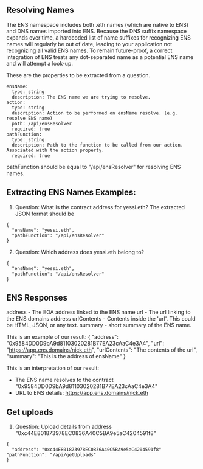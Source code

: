 

## Resolving Names

The ENS namespace includes both .eth names (which are native to ENS) and DNS names imported into ENS. Because the DNS suffix namespace expands over time, a hardcoded list of name suffixes for recognizing ENS names will regularly be out of date, leading to your application not recognizing all valid ENS names. To remain future-proof, a correct integration of ENS treats any dot-separated name as a potential ENS name and will attempt a look-up.

These are the properties to be extracted from a question.

    ensName:
      type: string
      description: The ENS name we are trying to resolve.
    action:
      type: string
      description: Action to be performed on ensName resolve. (e.g. resolve ENS name)
      path: /api/ensResolver
      required: true
    pathFunction:
      type: string
      description: Path to the function to be called from our action. Associated with the action property.
      required: true

pathFunction should be equal to "/api/ensResolver" for resolving ENS names.

## Extracting ENS Names Examples:

1. Question: What is the contract address for yessi.eth?
The extracted JSON format should be
  ````
{
	"ensName": "yessi.eth",
	"pathFunction": "/api/ensResolver"
}
  ````

2. Question: Which address does yessi.eth belong to?

  ````
{
	"ensName": "yessi.eth",
	"pathFunction": "/api/ensResolver"
}
  ````

## ENS Responses

address - The EOA address linked to the ENS name
url - The url linking to the ENS domains address
urlContents - Contents inside the 'url'. This could be HTML, JSON, or any text.
summary - short summary of the ENS name.

This is an example of our result:
{
	"address": "0x9584DD0D9bA9d81103020281B77EA23cAaC4e3A4",
	"url": "https://app.ens.domains/nick.eth",
	"urlContents": "The contents of the url",
	"summary": "This is the address of ensName"
}

This is an interpretation of our result: 
- The ENS name resolves to the contract "0x9584DD0D9bA9d81103020281B77EA23cAaC4e3A4"
- URL to ENS details: https://app.ens.domains/nick.eth

## Get uploads
1. Question: Upload details from address "0xc44E801873978EC0836A40C5BA9e5aC4204591f8"

  ````
{
	"address": "0xc44E801873978EC0836A40C5BA9e5aC4204591f8"
  "pathFunction": "/api/getUploads"
}
  ````